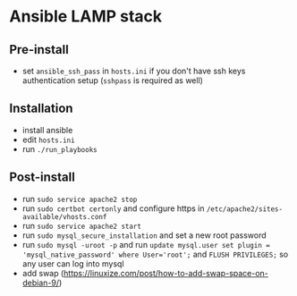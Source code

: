 # Ansible LAMP stack

## Pre-install
- set `ansible_ssh_pass` in `hosts.ini` if you don't have ssh keys authentication setup (`sshpass` is required as well)

## Installation
- install ansible
- edit `hosts.ini`
- run `./run_playbooks`

## Post-install
- run `sudo service apache2 stop`
- run `sudo certbot certonly` and configure https in `/etc/apache2/sites-available/vhosts.conf`
- run `sudo service apache2 start`
- run `sudo mysql_secure_installation` and set a new root password
- run `sudo mysql -uroot -p` and run `update mysql.user set plugin = 'mysql_native_password' where User='root';` and `FLUSH PRIVILEGES;` so any user can log into mysql
- add swap (https://linuxize.com/post/how-to-add-swap-space-on-debian-9/)
